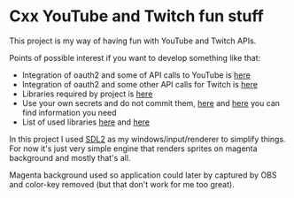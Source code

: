 # Cxx YouTube and Twitch fun stuff

This project is my way of having fun with YouTube and Twitch APIs. 

Points of possible interest if you want to develop something like that:
- Integration of oauth2 and some of API calls to YouTube is [here](src/api/youtube_api.cxx)
- Integration of oauth2 and some other API calls for Twitch is [here](src/api/twitch_api.cxx)
- Libraries required by project is [here](CMakeLists.txt#L13)
- Use your own secrets and do not commit them, [here](src/secrets/youtube-secret-template.h) and [here](src/api/twitch_api.cxx) you can find information you need
- List of used libraries [here](CMakeLists.txt#L13) and [here](CMakeLists.txt#L39)

In this project I used [SDL2](https://github.com/libsdl-org/SDL) as my windows/input/renderer to simplify things. For now it's just very simple engine that renders sprites on magenta background and mostly that's all.

Magenta background used so application could later by captured by OBS and color-key removed (but that don't work for me too great).
